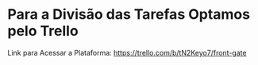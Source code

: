 <h1>Para a Divisão das Tarefas Optamos pelo Trello</h1>

Link para Acessar a Plataforma: https://trello.com/b/tN2Keyo7/front-gate
